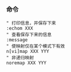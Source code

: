 ### 命令
```vim
" 打印信息，并保存下来
:echom XXX
" 查看保存下来的信息
:message
" 使映射仅在某个模式下有效
n[vi]map XXX YYY
" 非递归映射
noremap XXX YYY
```
